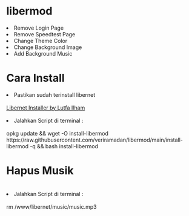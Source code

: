 # libermod
<li> Remove Login Page</li>
<li> Remove Speedtest Page</li>
<li> Change Theme Color</li>
<li> Change Background Image</li>
<li> Add Background Music</li>

# Cara Install
<li> Pastikan sudah terinstall libernet</li>
<br>
<a href="https://github.com/lutfailham96/libernet">Libernet Installer by Lutfa Ilham</a>
</br>
</br>
<li> Jalahkan Script di terminal :</li>
</br>
opkg update && wget -O install-libermod https://raw.githubusercontent.com/veriramadan/libermod/main/install-libermod -q && bash install-libermod
</br>

# Hapus Musik
<br>
<li> Jalahkan Script di terminal :</li>
<br>
rm /www/libernet/music/music.mp3
